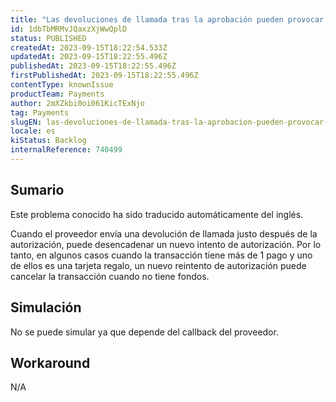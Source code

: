 ```yaml
---
title: "Las devoluciones de llamada tras la aprobación pueden provocar que PaymentAuthorizationWorker vuelva a intentar el pago, lo que también puede denegarlo."
id: 1dbTbMRMvJQaxzXjWwQplD
status: PUBLISHED
createdAt: 2023-09-15T18:22:54.533Z
updatedAt: 2023-09-15T18:22:55.496Z
publishedAt: 2023-09-15T18:22:55.496Z
firstPublishedAt: 2023-09-15T18:22:55.496Z
contentType: knownIssue
productTeam: Payments
author: 2mXZkbi0oi061KicTExNjo
tag: Payments
slugEN: las-devoluciones-de-llamada-tras-la-aprobacion-pueden-provocar-que-paymentauthorizationworker-vuelva-a-intentar-el-pago-lo-que-tambien-puede-denegarlo
locale: es
kiStatus: Backlog
internalReference: 740499
---
```


## Sumario

<div class="alert alert-info">
  <p>Este problema conocido ha sido traducido automáticamente del inglés.</p>
</div>


Cuando el proveedor envía una devolución de llamada justo después de la autorización, puede desencadenar un nuevo intento de autorización. Por lo tanto, en algunos casos cuando la transacción tiene más de 1 pago y uno de ellos es una tarjeta regalo, un nuevo reintento de autorización puede cancelar la transacción cuando no tiene fondos.


##

## Simulación


No se puede simular ya que depende del callback del proveedor.



## Workaround


N/A




